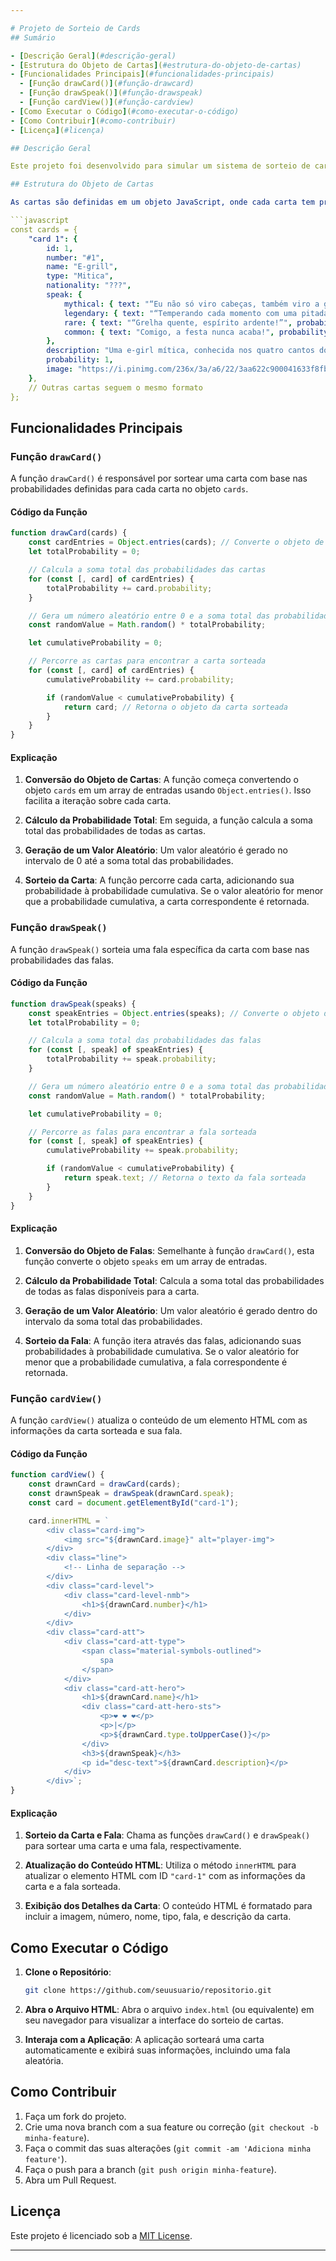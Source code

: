 ```yaml
---

# Projeto de Sorteio de Cards
## Sumário

- [Descrição Geral](#descrição-geral)
- [Estrutura do Objeto de Cartas](#estrutura-do-objeto-de-cartas)
- [Funcionalidades Principais](#funcionalidades-principais)
  - [Função drawCard()](#função-drawcard)
  - [Função drawSpeak()](#função-drawspeak)
  - [Função cardView()](#função-cardview)
- [Como Executar o Código](#como-executar-o-código)
- [Como Contribuir](#como-contribuir)
- [Licença](#licença)

## Descrição Geral

Este projeto foi desenvolvido para simular um sistema de sorteio de cartas, onde cada carta possui um conjunto de falas com probabilidades específicas. O sistema permite que uma carta seja sorteada com base nas suas probabilidades e também seleciona uma fala da carta de acordo com as probabilidades das falas.

## Estrutura do Objeto de Cartas

As cartas são definidas em um objeto JavaScript, onde cada carta tem propriedades específicas que incluem um ID, nome, tipo, nacionalidade, um objeto de falas, descrição, probabilidade de ser sorteada, e uma URL de imagem. Aqui está um exemplo da estrutura de uma carta:

```javascript
const cards = {
    "card 1": {
        id: 1,
        number: "#1",
        name: "E-grill",
        type: "Mitica",
        nationality: "???",
        speak: {
            mythical: { text: "“Eu não só viro cabeças, também viro a grelha!”", probability: 40 },
            legendary: { text: "“Temperando cada momento com uma pitada de fogo e charme!”", probability: 35 },
            rare: { text: "“Grelha quente, espírito ardente!”", probability: 15 },
            common: { text: "Comigo, a festa nunca acaba!", probability: 10 }
        },
        description: "Uma e-girl mítica, conhecida nos quatro cantos do mundo. Com uma grelha na mão e um espírito festivo, ela ilumina cada lugar com alegria e boa energia",
        probability: 1,
        image: "https://i.pinimg.com/236x/3a/a6/22/3aa622c900041633f8fb3f6917cf5904.jpg"
    },
    // Outras cartas seguem o mesmo formato
};
```

## Funcionalidades Principais

### Função `drawCard()`

A função `drawCard()` é responsável por sortear uma carta com base nas probabilidades definidas para cada carta no objeto `cards`.

#### Código da Função

```javascript
function drawCard(cards) {
    const cardEntries = Object.entries(cards); // Converte o objeto de cartas em um array de entradas
    let totalProbability = 0;

    // Calcula a soma total das probabilidades das cartas
    for (const [, card] of cardEntries) {
        totalProbability += card.probability;
    }

    // Gera um número aleatório entre 0 e a soma total das probabilidades
    const randomValue = Math.random() * totalProbability;

    let cumulativeProbability = 0;

    // Percorre as cartas para encontrar a carta sorteada
    for (const [, card] of cardEntries) {
        cumulativeProbability += card.probability;

        if (randomValue < cumulativeProbability) {
            return card; // Retorna o objeto da carta sorteada
        }
    }
}
```

#### Explicação

1. **Conversão do Objeto de Cartas**: A função começa convertendo o objeto `cards` em um array de entradas usando `Object.entries()`. Isso facilita a iteração sobre cada carta.

2. **Cálculo da Probabilidade Total**: Em seguida, a função calcula a soma total das probabilidades de todas as cartas.

3. **Geração de um Valor Aleatório**: Um valor aleatório é gerado no intervalo de 0 até a soma total das probabilidades.

4. **Sorteio da Carta**: A função percorre cada carta, adicionando sua probabilidade à probabilidade cumulativa. Se o valor aleatório for menor que a probabilidade cumulativa, a carta correspondente é retornada.

### Função `drawSpeak()`

A função `drawSpeak()` sorteia uma fala específica da carta com base nas probabilidades das falas.

#### Código da Função

```javascript
function drawSpeak(speaks) {
    const speakEntries = Object.entries(speaks); // Converte o objeto de falas em um array de entradas
    let totalProbability = 0;

    // Calcula a soma total das probabilidades das falas
    for (const [, speak] of speakEntries) {
        totalProbability += speak.probability;
    }

    // Gera um número aleatório entre 0 e a soma total das probabilidades
    const randomValue = Math.random() * totalProbability;

    let cumulativeProbability = 0;

    // Percorre as falas para encontrar a fala sorteada
    for (const [, speak] of speakEntries) {
        cumulativeProbability += speak.probability;

        if (randomValue < cumulativeProbability) {
            return speak.text; // Retorna o texto da fala sorteada
        }
    }
}
```

#### Explicação

1. **Conversão do Objeto de Falas**: Semelhante à função `drawCard()`, esta função converte o objeto `speaks` em um array de entradas.

2. **Cálculo da Probabilidade Total**: Calcula a soma total das probabilidades de todas as falas disponíveis para a carta.

3. **Geração de um Valor Aleatório**: Um valor aleatório é gerado dentro do intervalo da soma total das probabilidades.

4. **Sorteio da Fala**: A função itera através das falas, adicionando suas probabilidades à probabilidade cumulativa. Se o valor aleatório for menor que a probabilidade cumulativa, a fala correspondente é retornada.

### Função `cardView()`

A função `cardView()` atualiza o conteúdo de um elemento HTML com as informações da carta sorteada e sua fala.

#### Código da Função

```javascript
function cardView() {
    const drawnCard = drawCard(cards);
    const drawnSpeak = drawSpeak(drawnCard.speak);
    const card = document.getElementById("card-1");

    card.innerHTML = `
        <div class="card-img">
            <img src="${drawnCard.image}" alt="player-img">
        </div>
        <div class="line">
            <!-- Linha de separação -->
        </div>
        <div class="card-level">
            <div class="card-level-nmb">
                <h1>${drawnCard.number}</h1>
            </div>
        </div>
        <div class="card-att">
            <div class="card-att-type">
                <span class="material-symbols-outlined">
                    spa
                </span>
            </div>
            <div class="card-att-hero">
                <h1>${drawnCard.name}</h1>
                <div class="card-att-hero-sts">
                    <p>❤ ❤ ❤</p>
                    <p>|</p>
                    <p>${drawnCard.type.toUpperCase()}</p>
                </div>
                <h3>${drawnSpeak}</h3>
                <p id="desc-text">${drawnCard.description}</p>
            </div>
        </div>`;
}
```

#### Explicação

1. **Sorteio da Carta e Fala**: Chama as funções `drawCard()` e `drawSpeak()` para sortear uma carta e uma fala, respectivamente.

2. **Atualização do Conteúdo HTML**: Utiliza o método `innerHTML` para atualizar o elemento HTML com ID `"card-1"` com as informações da carta e a fala sorteada.

3. **Exibição dos Detalhes da Carta**: O conteúdo HTML é formatado para incluir a imagem, número, nome, tipo, fala, e descrição da carta.

## Como Executar o Código

1. **Clone o Repositório**:
   ```bash
   git clone https://github.com/seuusuario/repositorio.git
   ```

2. **Abra o Arquivo HTML**:
   Abra o arquivo `index.html` (ou equivalente) em seu navegador para visualizar a interface do sorteio de cartas.

3. **Interaja com a Aplicação**:
   A aplicação sorteará uma carta automaticamente e exibirá suas informações, incluindo uma fala aleatória.

## Como Contribuir

1. Faça um fork do projeto.
2. Crie uma nova branch com a sua feature ou correção (`git checkout -b minha-feature`).
3. Faça o commit das suas alterações (`git commit -am 'Adiciona minha feature'`).
4. Faça o push para a branch (`git push origin minha-feature`).
5. Abra um Pull Request.

## Licença

Este projeto é licenciado sob a [MIT License](LICENSE).

---
```

